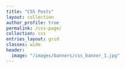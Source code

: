 ```yaml
---
title: "CSS Posts"
layout: collection
author_profile: true
permalink: /css-page/
collection: css
entries_layout: grid
classes: wide
header:
  image: "/images/banners/css_banner_1.jpg"
---
```

